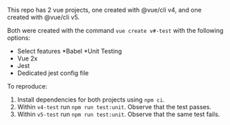 This repo has 2 vue projects, one created with @vue/cli v4, and one created with @vue/cli v5.

Both were created with the command `vue create v#-test` with the following options:
* Select features *Babel *Unit Testing
* Vue 2x
* Jest
* Dedicated jest config file

To reproduce:

1. Install dependencies for both projects using `npm ci`.
1. Within `v4-test` run `npm run test:unit`. Observe that the test passes.
1. Within `v5-test` run `npm run test:unit`. Observe that the same test fails.